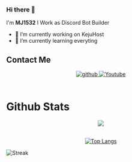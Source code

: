 ### Hi there 👋

I'm **MJ1532**
I Work as Discord Bot Builder

- 🔭 I’m currently working on KejuHost
- 🌱 I’m currently learning everyting

## Contact Me
<div align="center">
<a href="https://github.com/MJ1532" target="_blank">
<img src=https://img.shields.io/badge/github-%2324292e.svg?&style=for-the-badge&logo=github&logoColor=white alt=github style="margin-bottom: 5px;" />
</a>
<a href="https://www.youtube.com/@mj1532_dev" target="_blank">
<img src=https://img.shields.io/badge/Youtube-%2308090A.svg?&style=for-the-badge&logo=Youtube&logoColor=white alt=Youtube style="margin-bottom: 5px;" />
</a> 
</div>

<br/>

# Github Stats
<div align="center"><img src="https://github-readme-stats.vercel.app/api?username=MJ1532&show_icons=true&count_private=true&hide_border=true&theme=onedark" align="center" /></div>

<br/>

<div align="center">
<p><a href="https://github.com/MJ1532"><img src="https://github-readme-stats.vercel.app/api/top-langs/?username=MJ1532&amp;layout=compact&theme=onedark" alt="Top Langs"></a></p></div>

<p><img align="center" src="https://github-readme-streak-stats.herokuapp.com/?user=MJ1532&theme=onedark" alt="Streak" /></p>
